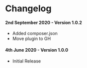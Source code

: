 # Changelog

#### 2nd September 2020 - Version 1.0.2

-   Added composer.json
-   Move plugin to GH

#### 4th June 2020 - Version 1.0.0

-   Initial Release
